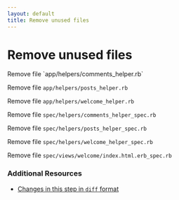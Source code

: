 ```yaml
---
layout: default
title: Remove unused files
---
```


<h1 id="main">Remove unused files</h1>
Remove file `app/helpers/comments_helper.rb`

Remove file `app/helpers/posts_helper.rb`

Remove file `app/helpers/welcome_helper.rb`

Remove file `spec/helpers/comments_helper_spec.rb`

Remove file `spec/helpers/posts_helper_spec.rb`

Remove file `spec/helpers/welcome_helper_spec.rb`

Remove file `spec/views/welcome/index.html.erb_spec.rb`


### Additional Resources

* [Changes in this step in `diff` format](https://github.com/software-academy/rails_getting_started_bdd/commit/debe24a6d4bc1fedc80fcc12abf4982cf0a8fb36)

